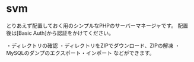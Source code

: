 # svm

とりあえず配置しておく用のシンプルなPHPのサーバーマネージャです。
配置後は[Basic Auth]から認証をかけてください。

・ディレクトリの確認
・ディレクトリをZIPでダウンロード、ZIPの解凍
・MySQLのダンプのエクスポート・インポート
などができます。

